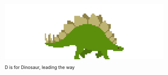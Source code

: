 <br /><br />
<br /><br />

<p align="center">
<img id="stegosaur" src="img/stegosaur.gif">
</p>

D is for Dinosaur, leading the way

<script class="9c62912b5d1e7b830b10b4302b78c4d2" src="https://w.promofeatures.com/js/timer/9c62912b5d1e7b830b10b4302b78c4d2.js?v=1599417212"></script>

<br /><br />
<br /><br />
